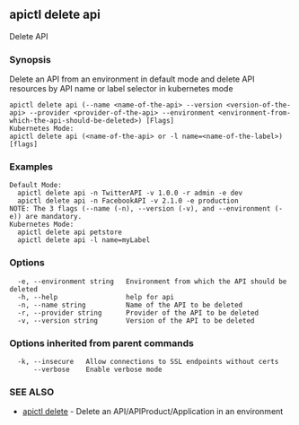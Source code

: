 ## apictl delete api

Delete API

### Synopsis

Delete an API from an environment in default mode and delete API resources by API name or label selector in kubernetes mode

```
apictl delete api (--name <name-of-the-api> --version <version-of-the-api> --provider <provider-of-the-api> --environment <environment-from-which-the-api-should-be-deleted>) [Flags]
Kubernetes Mode:
apictl delete api (<name-of-the-api> or -l name=<name-of-the-label>) [flags]
```

### Examples

```
Default Mode:
  apictl delete api -n TwitterAPI -v 1.0.0 -r admin -e dev
  apictl delete api -n FacebookAPI -v 2.1.0 -e production
NOTE: The 3 flags (--name (-n), --version (-v), and --environment (-e)) are mandatory.
Kubernetes Mode:
  apictl delete api petstore
  apictl delete api -l name=myLabel
```

### Options

```
  -e, --environment string   Environment from which the API should be deleted
  -h, --help                 help for api
  -n, --name string          Name of the API to be deleted
  -r, --provider string      Provider of the API to be deleted
  -v, --version string       Version of the API to be deleted
```

### Options inherited from parent commands

```
  -k, --insecure   Allow connections to SSL endpoints without certs
      --verbose    Enable verbose mode
```

### SEE ALSO

* [apictl delete](apictl_delete.md)	 - Delete an API/APIProduct/Application in an environment


